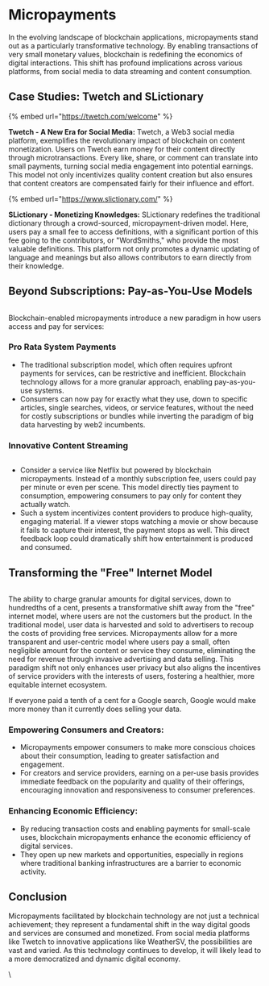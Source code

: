 # Micropayments

In the evolving landscape of blockchain applications, micropayments stand out as a particularly transformative technology. By enabling transactions of very small monetary values, blockchain is redefining the economics of digital interactions. This shift has profound implications across various platforms, from social media to data streaming and content consumption.

## Case Studies: Twetch and SLictionary

{% embed url="https://twetch.com/welcome" %}

**Twetch - A New Era for Social Media:** Twetch, a Web3 social media platform, exemplifies the revolutionary impact of blockchain on content monetization. Users on Twetch earn money for their content directly through microtransactions. Every like, share, or comment can translate into small payments, turning social media engagement into potential earnings. This model not only incentivizes quality content creation but also ensures that content creators are compensated fairly for their influence and effort.

{% embed url="https://www.slictionary.com/" %}

**SLictionary - Monetizing Knowledges:** SLictionary redefines the traditional dictionary through a crowd-sourced, micropayment-driven model. Here, users pay a small fee to access definitions, with a significant portion of this fee going to the contributors, or "WordSmiths," who provide the most valuable definitions. This platform not only promotes a dynamic updating of language and meanings but also allows contributors to earn directly from their knowledge.

## Beyond Subscriptions: Pay-as-You-Use Models

<figure><img src="../../../.gitbook/assets/Screenshot 2024-05-11 at 8.45.44 PM.png" alt=""><figcaption></figcaption></figure>

Blockchain-enabled micropayments introduce a new paradigm in how users access and pay for services:

### **Pro Rata System Payments**

* The traditional subscription model, which often requires upfront payments for services, can be restrictive and inefficient. Blockchain technology allows for a more granular approach, enabling pay-as-you-use systems.
* Consumers can now pay for exactly what they use, down to specific articles, single searches, videos, or service features, without the need for costly subscriptions or bundles while inverting the paradigm of big data harvesting by web2 incumbents.

### **Innovative Content Streaming**

<figure><img src="../../../.gitbook/assets/Screenshot 2024-05-11 at 8.47.29 PM.png" alt=""><figcaption></figcaption></figure>

* Consider a service like Netflix but powered by blockchain micropayments. Instead of a monthly subscription fee, users could pay per minute or even per scene. This model directly ties payment to consumption, empowering consumers to pay only for content they actually watch.
* Such a system incentivizes content providers to produce high-quality, engaging material. If a viewer stops watching a movie or show because it fails to capture their interest, the payment stops as well. This direct feedback loop could dramatically shift how entertainment is produced and consumed.

## **Transforming the "Free" Internet Model**

<figure><img src="../../../.gitbook/assets/image (156).png" alt=""><figcaption></figcaption></figure>

The ability to charge granular amounts for digital services, down to hundredths of a cent, presents a transformative shift away from the "free" internet model, where users are not the customers but the product. In the traditional model, user data is harvested and sold to advertisers to recoup the costs of providing free services. Micropayments allow for a more transparent and user-centric model where users pay a small, often negligible amount for the content or service they consume, eliminating the need for revenue through invasive advertising and data selling. This paradigm shift not only enhances user privacy but also aligns the incentives of service providers with the interests of users, fostering a healthier, more equitable internet ecosystem.&#x20;

If everyone paid a tenth of a cent for a Google search, Google would make more money than it currently does selling your data.

### **Empowering Consumers and Creators:**

* Micropayments empower consumers to make more conscious choices about their consumption, leading to greater satisfaction and engagement.
* For creators and service providers, earning on a per-use basis provides immediate feedback on the popularity and quality of their offerings, encouraging innovation and responsiveness to consumer preferences.

### **Enhancing Economic Efficiency:**

* By reducing transaction costs and enabling payments for small-scale uses, blockchain micropayments enhance the economic efficiency of digital services.
* They open up new markets and opportunities, especially in regions where traditional banking infrastructures are a barrier to economic activity.

## Conclusion

Micropayments facilitated by blockchain technology are not just a technical achievement; they represent a fundamental shift in the way digital goods and services are consumed and monetized. From social media platforms like Twetch to innovative applications like WeatherSV, the possibilities are vast and varied. As this technology continues to develop, it will likely lead to a more democratized and dynamic digital economy.

\
